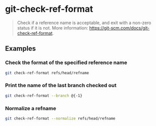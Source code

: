 # git-check-ref-format

> Check if a reference name is acceptable, and exit with a non-zero status if it is not. More information: <https://git-scm.com/docs/git-check-ref-format>.

## Examples

### Check the format of the specified reference name

```bash
git check-ref-format refs/head/refname
```

### Print the name of the last branch checked out

```bash
git check-ref-format --branch @{-1}
```

### Normalize a refname

```bash
git check-ref-format --normalize refs/head/refname
```
